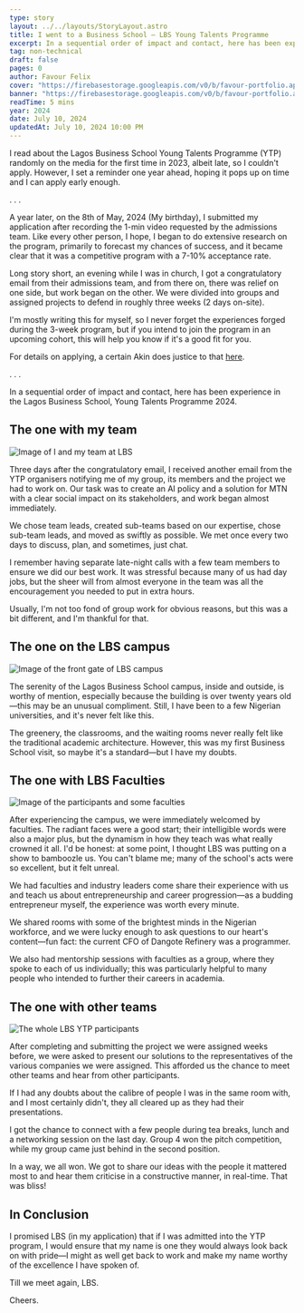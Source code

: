 ```yaml
---
type: story
layout: ../../layouts/StoryLayout.astro
title: I went to a Business School — LBS Young Talents Programme
excerpt: In a sequential order of impact and contact, here has been experience in the Lagos Business School, Young Talents Programme 2024.
tag: non-technical
draft: false
pages: 0
author: Favour Felix
cover: "https://firebasestorage.googleapis.com/v0/b/favour-portfolio.appspot.com/o/stories%2Flbs-cover.jpg?alt=media&token=a15cc847-c289-406b-aa6b-7e78544648f2"
banner: "https://firebasestorage.googleapis.com/v0/b/favour-portfolio.appspot.com/o/stories%2Flbs-cover.jpg?alt=media&token=a15cc847-c289-406b-aa6b-7e78544648f2"
readTime: 5 mins
year: 2024
date: July 10, 2024
updatedAt: July 10, 2024 10:00 PM
---
```


I read about the Lagos Business School Young Talents Programme (YTP) randomly on the media for the first time in 2023, albeit late, so I couldn't apply. However, I set a reminder one year ahead, hoping it pops up on time and I can apply early enough.

<section class="first">
. . .
</section>

A year later, on the 8th of May, 2024 (My birthday), I submitted my application after recording the 1-min video requested by the admissions team. Like every other person, I hope, I began to do extensive research on the program, primarily to forecast my chances of success, and it became clear that it was a competitive program with a 7-10% acceptance rate.

Long story short, an evening while I was in church, I got a congratulatory email from their admissions team, and from there on, there was relief on one side, but work began on the other. We were divided into groups and assigned projects to defend in roughly three weeks (2 days on-site).

I'm mostly writing this for myself, so I never forget the experiences forged during the 3-week program, but if you intend to join the program in an upcoming cohort, this will help you know if it's a good fit for you.

For details on applying, a certain Akin does justice to that [here](https://www.youtube.com/watch?v=SCv-K82VjoA&t=1s).

<section class="first">
. . .
</section>

In a sequential order of impact and contact, here has been experience in the Lagos Business School, Young Talents Programme 2024.

## The one with my team

![Image of I and my team at LBS](https://firebasestorage.googleapis.com/v0/b/favour-portfolio.appspot.com/o/stories%2Flbs-4.jpg?alt=media&token=5db121e0-b639-4fe0-9a9c-68cfb4bc3e5b)

Three days after the congratulatory email, I received another email from the YTP organisers notifying me of my group, its members and the project we had to work on. Our task was to create an AI policy and a solution for MTN with a clear social impact on its stakeholders, and work began almost immediately.

We chose team leads, created sub-teams based on our expertise, chose sub-team leads, and moved as swiftly as possible. We met once every two days to discuss, plan, and sometimes, just chat.

I remember having separate late-night calls with a few team members to ensure we did our best work. It was stressful because many of us had day jobs, but the sheer will from almost everyone in the team was all the encouragement you needed to put in extra hours.

Usually, I'm not too fond of group work for obvious reasons, but this was a bit different, and I'm thankful for that.

## The one on the LBS campus

![Image of the front gate of LBS campus](https://firebasestorage.googleapis.com/v0/b/favour-portfolio.appspot.com/o/stories%2Flbs-1.jpeg?alt=media&token=ec632bdc-6186-4110-ab55-06d628ec4df5)

The serenity of the Lagos Business School campus, inside and outside, is worthy of mention, especially because the building is over twenty years old—this may be an unusual compliment. Still, I have been to a few Nigerian universities, and it's never felt like this.

The greenery, the classrooms, and the waiting rooms never really felt like the traditional academic architecture. However, this was my first Business School visit, so maybe it's a standard—but I have my doubts.

## The one with LBS Faculties

![Image of the participants and some faculties](https://firebasestorage.googleapis.com/v0/b/favour-portfolio.appspot.com/o/stories%2Flbs-3.jpg?alt=media&token=09e7364f-dc76-416a-bfe1-21ec04bea674)

After experiencing the campus, we were immediately welcomed by faculties. The radiant faces were a good start; their intelligible words were also a major plus, but the dynamism in how they teach was what really crowned it all. I'd be honest: at some point, I thought LBS was putting on a show to bamboozle us. You can't blame me; many of the school's acts were so excellent, but it felt unreal.

We had faculties and industry leaders come share their experience with us and teach us about entrepreneurship and career progression—as a budding entrepreneur myself, the experience was worth every minute.

We shared rooms with some of the brightest minds in the Nigerian workforce, and we were lucky enough to ask questions to our heart's content—fun fact: the current CFO of Dangote Refinery was a programmer.

We also had mentorship sessions with faculties as a group, where they spoke to each of us individually; this was particularly helpful to many people who intended to further their careers in academia.

## The one with other teams

![The whole LBS YTP participants](https://firebasestorage.googleapis.com/v0/b/favour-portfolio.appspot.com/o/stories%2Flbs-2.jpg?alt=media&token=8452beaf-3729-4082-9aa1-db7f40251f6c)

After completing and submitting the project we were assigned weeks before, we were asked to present our solutions to the representatives of the various companies we were assigned. This afforded us the chance to meet other teams and hear from other participants.

If I had any doubts about the calibre of people I was in the same room with, and I most certainly didn't, they all cleared up as they had their presentations.

I got the chance to connect with a few people during tea breaks, lunch and a networking session on the last day. Group 4 won the pitch competition, while my group came just behind in the second position.

In a way, we all won. We got to share our ideas with the people it mattered most to and hear them criticise in a constructive manner, in real-time. That was bliss!

## In Conclusion

I promised LBS (in my application) that if I was admitted into the YTP program, I would ensure that my name is one they would always look back on with pride—I might as well get back to work and make my name worthy of the excellence I have spoken of.

Till we meet again, LBS.

Cheers.
